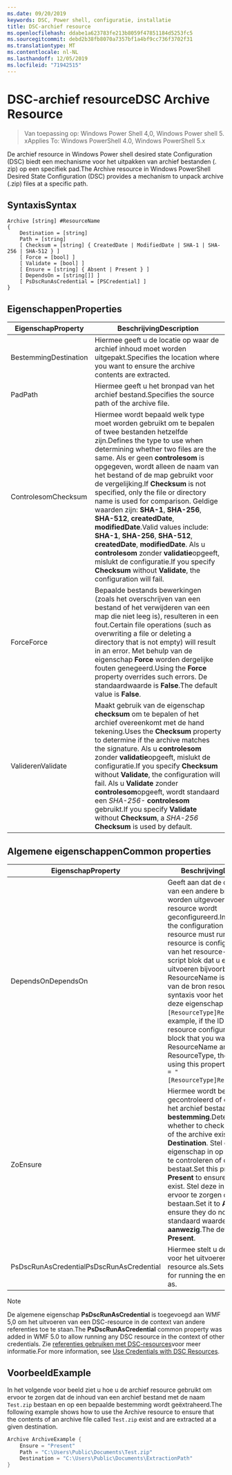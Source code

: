 ```yaml
---
ms.date: 09/20/2019
keywords: DSC, Power shell, configuratie, installatie
title: DSC-archief resource
ms.openlocfilehash: ddabe1a623783fe213b8059f47851184d5253fc5
ms.sourcegitcommit: debd2b38fb8070a7357bf1a4bf9cc736f3702f31
ms.translationtype: MT
ms.contentlocale: nl-NL
ms.lasthandoff: 12/05/2019
ms.locfileid: "71942515"
---
```

# <a name="dsc-archive-resource"></a><span data-ttu-id="d5195-103">DSC-archief resource</span><span class="sxs-lookup"><span data-stu-id="d5195-103">DSC Archive Resource</span></span>

> <span data-ttu-id="d5195-104">Van toepassing op: Windows Power Shell 4,0, Windows Power shell 5. x</span><span class="sxs-lookup"><span data-stu-id="d5195-104">Applies To: Windows PowerShell 4.0, Windows PowerShell 5.x</span></span>

<span data-ttu-id="d5195-105">De archief resource in Windows Power shell desired state Configuration (DSC) biedt een mechanisme voor het uitpakken van archief bestanden (. zip) op een specifiek pad.</span><span class="sxs-lookup"><span data-stu-id="d5195-105">The Archive resource in Windows PowerShell Desired State Configuration (DSC) provides a mechanism to unpack archive (.zip) files at a specific path.</span></span>

## <a name="syntax"></a><span data-ttu-id="d5195-106">Syntaxis</span><span class="sxs-lookup"><span data-stu-id="d5195-106">Syntax</span></span>

```Syntax
Archive [string] #ResourceName
{
    Destination = [string]
    Path = [string]
    [ Checksum = [string] { CreatedDate | ModifiedDate | SHA-1 | SHA-256 | SHA-512 } ]
    [ Force = [bool] ]
    [ Validate = [bool] ]
    [ Ensure = [string] { Absent | Present } ]
    [ DependsOn = [string[]] ]
    [ PsDscRunAsCredential = [PSCredential] ]
}
```

## <a name="properties"></a><span data-ttu-id="d5195-107">Eigenschappen</span><span class="sxs-lookup"><span data-stu-id="d5195-107">Properties</span></span>

|<span data-ttu-id="d5195-108">Eigenschap</span><span class="sxs-lookup"><span data-stu-id="d5195-108">Property</span></span> |<span data-ttu-id="d5195-109">Beschrijving</span><span class="sxs-lookup"><span data-stu-id="d5195-109">Description</span></span> |
|---|---|
|<span data-ttu-id="d5195-110">Bestemming</span><span class="sxs-lookup"><span data-stu-id="d5195-110">Destination</span></span> |<span data-ttu-id="d5195-111">Hiermee geeft u de locatie op waar de archief inhoud moet worden uitgepakt.</span><span class="sxs-lookup"><span data-stu-id="d5195-111">Specifies the location where you want to ensure the archive contents are extracted.</span></span> |
|<span data-ttu-id="d5195-112">Pad</span><span class="sxs-lookup"><span data-stu-id="d5195-112">Path</span></span> |<span data-ttu-id="d5195-113">Hiermee geeft u het bronpad van het archief bestand.</span><span class="sxs-lookup"><span data-stu-id="d5195-113">Specifies the source path of the archive file.</span></span> |
|<span data-ttu-id="d5195-114">Controlesom</span><span class="sxs-lookup"><span data-stu-id="d5195-114">Checksum</span></span> |<span data-ttu-id="d5195-115">Hiermee wordt bepaald welk type moet worden gebruikt om te bepalen of twee bestanden hetzelfde zijn.</span><span class="sxs-lookup"><span data-stu-id="d5195-115">Defines the type to use when determining whether two files are the same.</span></span> <span data-ttu-id="d5195-116">Als er geen **controlesom** is opgegeven, wordt alleen de naam van het bestand of de map gebruikt voor de vergelijking.</span><span class="sxs-lookup"><span data-stu-id="d5195-116">If **Checksum** is not specified, only the file or directory name is used for comparison.</span></span> <span data-ttu-id="d5195-117">Geldige waarden zijn: **SHA-1**, **SHA-256**, **SHA-512**, **createdDate**, **modifiedDate**.</span><span class="sxs-lookup"><span data-stu-id="d5195-117">Valid values include: **SHA-1**, **SHA-256**, **SHA-512**, **createdDate**, **modifiedDate**.</span></span> <span data-ttu-id="d5195-118">Als u **controlesom** zonder **validatie**opgeeft, mislukt de configuratie.</span><span class="sxs-lookup"><span data-stu-id="d5195-118">If you specify **Checksum** without **Validate**, the configuration will fail.</span></span> |
|<span data-ttu-id="d5195-119">Force</span><span class="sxs-lookup"><span data-stu-id="d5195-119">Force</span></span> |<span data-ttu-id="d5195-120">Bepaalde bestands bewerkingen (zoals het overschrijven van een bestand of het verwijderen van een map die niet leeg is), resulteren in een fout.</span><span class="sxs-lookup"><span data-stu-id="d5195-120">Certain file operations (such as overwriting a file or deleting a directory that is not empty) will result in an error.</span></span> <span data-ttu-id="d5195-121">Met behulp van de eigenschap **Force** worden dergelijke fouten genegeerd.</span><span class="sxs-lookup"><span data-stu-id="d5195-121">Using the **Force** property overrides such errors.</span></span> <span data-ttu-id="d5195-122">De standaardwaarde is **False**.</span><span class="sxs-lookup"><span data-stu-id="d5195-122">The default value is **False**.</span></span> |
|<span data-ttu-id="d5195-123">Valideren</span><span class="sxs-lookup"><span data-stu-id="d5195-123">Validate</span></span>| <span data-ttu-id="d5195-124">Maakt gebruik van de eigenschap **checksum** om te bepalen of het archief overeenkomt met de hand tekening.</span><span class="sxs-lookup"><span data-stu-id="d5195-124">Uses the **Checksum** property to determine if the archive matches the signature.</span></span> <span data-ttu-id="d5195-125">Als u **controlesom** zonder **validatie**opgeeft, mislukt de configuratie.</span><span class="sxs-lookup"><span data-stu-id="d5195-125">If you specify **Checksum** without **Validate**, the configuration will fail.</span></span> <span data-ttu-id="d5195-126">Als u **Validate** zonder **controlesom**opgeeft, wordt standaard een _SHA-256-_ **controlesom** gebruikt.</span><span class="sxs-lookup"><span data-stu-id="d5195-126">If you specify **Validate** without **Checksum**, a _SHA-256_ **Checksum** is used by default.</span></span> |

## <a name="common-properties"></a><span data-ttu-id="d5195-127">Algemene eigenschappen</span><span class="sxs-lookup"><span data-stu-id="d5195-127">Common properties</span></span>

|<span data-ttu-id="d5195-128">Eigenschap</span><span class="sxs-lookup"><span data-stu-id="d5195-128">Property</span></span> |<span data-ttu-id="d5195-129">Beschrijving</span><span class="sxs-lookup"><span data-stu-id="d5195-129">Description</span></span> |
|---|---|
|<span data-ttu-id="d5195-130">DependsOn</span><span class="sxs-lookup"><span data-stu-id="d5195-130">DependsOn</span></span> |<span data-ttu-id="d5195-131">Geeft aan dat de configuratie van een andere bron moet worden uitgevoerd voordat deze resource wordt geconfigureerd.</span><span class="sxs-lookup"><span data-stu-id="d5195-131">Indicates that the configuration of another resource must run before this resource is configured.</span></span> <span data-ttu-id="d5195-132">Als de ID van het resource-configuratie script blok dat u eerst wilt uitvoeren bijvoorbeeld de naam ResourceName is, en het type van de bron resource is, is de syntaxis voor het gebruik van deze eigenschap `DependsOn = "[ResourceType]ResourceName"`.</span><span class="sxs-lookup"><span data-stu-id="d5195-132">For example, if the ID of the resource configuration script block that you want to run first is ResourceName and its type is ResourceType, the syntax for using this property is `DependsOn = "[ResourceType]ResourceName"`.</span></span> |
|<span data-ttu-id="d5195-133">Zo</span><span class="sxs-lookup"><span data-stu-id="d5195-133">Ensure</span></span> |<span data-ttu-id="d5195-134">Hiermee wordt bepaald of wordt gecontroleerd of de inhoud van het archief bestaat op de **bestemming**.</span><span class="sxs-lookup"><span data-stu-id="d5195-134">Determines whether to check if the content of the archive exists at the **Destination**.</span></span> <span data-ttu-id="d5195-135">Stel deze eigenschap in op **aanwezig** om te controleren of de inhoud bestaat.</span><span class="sxs-lookup"><span data-stu-id="d5195-135">Set this property to **Present** to ensure the contents exist.</span></span> <span data-ttu-id="d5195-136">Stel deze in op **afwezig** om ervoor te zorgen dat ze niet bestaan.</span><span class="sxs-lookup"><span data-stu-id="d5195-136">Set it to **Absent** to ensure they do not exist.</span></span> <span data-ttu-id="d5195-137">De standaard waarde is **aanwezig**.</span><span class="sxs-lookup"><span data-stu-id="d5195-137">The default value is **Present**.</span></span> |
|<span data-ttu-id="d5195-138">PsDscRunAsCredential</span><span class="sxs-lookup"><span data-stu-id="d5195-138">PsDscRunAsCredential</span></span> |<span data-ttu-id="d5195-139">Hiermee stelt u de referentie in voor het uitvoeren van de gehele resource als.</span><span class="sxs-lookup"><span data-stu-id="d5195-139">Sets the credential for running the entire resource as.</span></span> |

> [!NOTE]
> <span data-ttu-id="d5195-140">De algemene eigenschap **PsDscRunAsCredential** is toegevoegd aan WMF 5,0 om het uitvoeren van een DSC-resource in de context van andere referenties toe te staan.</span><span class="sxs-lookup"><span data-stu-id="d5195-140">The **PsDscRunAsCredential** common property was added in WMF 5.0 to allow running any DSC resource in the context of other credentials.</span></span> <span data-ttu-id="d5195-141">Zie [referenties gebruiken met DSC-resources](../../../configurations/runasuser.md)voor meer informatie.</span><span class="sxs-lookup"><span data-stu-id="d5195-141">For more information, see [Use Credentials with DSC Resources](../../../configurations/runasuser.md).</span></span>

## <a name="example"></a><span data-ttu-id="d5195-142">Voorbeeld</span><span class="sxs-lookup"><span data-stu-id="d5195-142">Example</span></span>

<span data-ttu-id="d5195-143">In het volgende voor beeld ziet u hoe u de archief resource gebruikt om ervoor te zorgen dat de inhoud van een archief bestand met de naam `Test.zip` bestaan en op een bepaalde bestemming wordt geëxtraheerd.</span><span class="sxs-lookup"><span data-stu-id="d5195-143">The following example shows how to use the Archive resource to ensure that the contents of an archive file called `Test.zip` exist and are extracted at a given destination.</span></span>

```powershell
Archive ArchiveExample {
    Ensure = "Present"
    Path = "C:\Users\Public\Documents\Test.zip"
    Destination = "C:\Users\Public\Documents\ExtractionPath"
}
```